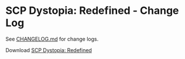 # SCP Dystopia: Redefined - Change Log

See [CHANGELOG.md](CHANGELOG.md) for change logs.

Download [SCP Dystopia: Redefined](https://mcpedl.com/scp-dystopia-redefined/)
